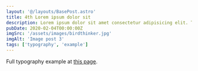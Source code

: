 ```yaml
---
layout: '@/layouts/BasePost.astro'
title: 4th Lorem ipsum dolor sit
description: Lorem ipsum dolor sit amet consectetur adipisicing elit. Tenetur vero esse non molestias eos excepturi.
pubDate: 2020-02-04T00:00:00Z
imgSrc: '/assets/images/birdthinker.jpg'
imgAlt: 'Image post 3'
tags: ['typography', 'example']
---
```


Full typography example at [this page](./sixth-post).

